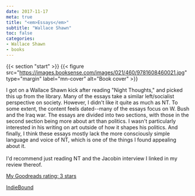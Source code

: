 ```yaml
---
date: 2017-11-17
meta: true
title: "<em>Essays</em>"
subtitle: "Wallace Shawn"
toc: false
categories:
- Wallace Shawn
- books
---
```


{{< section "start" >}}
{{< figure src="https://images.booksense.com/images/021/460/9781608460021.jpg" type="margin" label="mn-cover" alt="Book cover" >}}

I got on a Wallace Shawn kick after reading "Night Thoughts," and picked this up from the library. Many of the essays take a similar left/socialist perspective on society. However, I didn't like it quite as much as NT. To some extent, the content feels dated--many of the essays focus on W. Bush and the Iraq war. The essays are divided into two sections, with those in the second section being more about art than politics. I wasn't particularly interested in his writing on art outside of how it shapes his politics. And finally, I think these essays mostly lack the more consciously simple language and voice of NT, which is one of the things I found appealing about it.<br /><br />I'd recommend just reading NT and the Jacobin interview I linked in my review thereof.

[My Goodreads rating: 3 stars](https://www.goodreads.com/review/show/2151593101)  

[IndieBound](https://www.indiebound.org/book/9781608460021)
